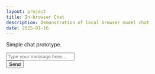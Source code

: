 ```yaml
---
layout: project
title: In-browser Chat
description: Demonstration of local browser model chat
date: 2025-01-16
---
```


Simple chat prototype.

<div class="uk-container uk-margin-top">
    <div id="chat-display" class="uk-card uk-card-default uk-card-body uk-margin"></div>
    <form id="chat-form" class="uk-form-stacked">
        <div class="uk-margin">
            <input class="uk-input" type="text" id="user-input" placeholder="Type your message here...">
        </div>
        <button class="uk-button uk-button-primary" type="submit">Send</button>
    </form>
</div>

<script type="module">
import { pipeline } from "https://cdn.jsdelivr.net/npm/@huggingface/transformers@3.0.0";

// Create a text generation pipeline
const generator = await pipeline(
  "text-generation",
  "onnx-community/Qwen2.5-0.5B-Instruct",
  { dtype: "q4", device: "webgpu" },
);

const messages = [
  { role: "system", content: "You are a helpful assistant." }
];

document.getElementById('chat-form').addEventListener('submit', async (event) => {
    event.preventDefault();
    const userInput = document.getElementById('user-input').value;
    if (userInput.trim() === '') return;

    // Display user message
    const chatDisplay = document.getElementById('chat-display');
    chatDisplay.innerHTML += `<div class="uk-alert-primary" uk-alert>${userInput}</div>`;

    // Add user message to messages
    messages.push({ role: "user", content: userInput });

    // Generate a response
    const output = await generator(messages, { max_new_tokens: 128 });
    const response = output[0].generated_text.at(-1).content;

    // Display assistant response
    chatDisplay.innerHTML += `<div class="uk-alert-success" uk-alert>${response}</div>`;

    // Clear input field
    document.getElementById('user-input').value = '';
});
</script>

